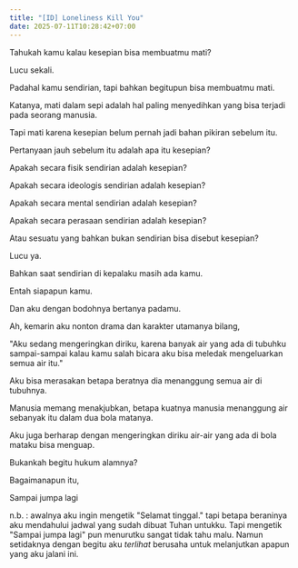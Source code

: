 ```yaml
---
title: "[ID] Loneliness Kill You"
date: 2025-07-11T10:28:42+07:00
---
```


Tahukah kamu kalau kesepian bisa membuatmu mati?

Lucu sekali.

Padahal kamu sendirian, tapi bahkan begitupun bisa membuatmu mati.

Katanya, mati dalam sepi adalah hal paling menyedihkan yang bisa terjadi pada seorang manusia.

Tapi mati karena kesepian belum pernah jadi bahan pikiran sebelum itu.

Pertanyaan jauh sebelum itu adalah apa itu kesepian?

Apakah secara fisik sendirian adalah kesepian?

Apakah secara ideologis sendirian adalah kesepian?

Apakah secara mental sendirian adalah kesepian?

Apakah secara perasaan sendirian adalah kesepian?

Atau sesuatu yang bahkan bukan sendirian bisa disebut kesepian?

Lucu ya.

Bahkan saat sendirian di kepalaku masih ada kamu.

Entah siapapun kamu.

Dan aku dengan bodohnya bertanya padamu.

Ah, kemarin aku nonton drama dan karakter utamanya bilang,

"Aku sedang mengeringkan diriku, karena banyak air yang ada di tubuhku sampai-sampai kalau kamu salah bicara aku bisa meledak mengeluarkan semua air itu."

Aku bisa merasakan betapa beratnya dia menanggung semua air di tubuhnya. 

Manusia memang menakjubkan, betapa kuatnya manusia menanggung air sebanyak itu dalam dua bola matanya.

Aku juga berharap dengan mengeringkan diriku air-air yang ada di bola mataku bisa menguap.

Bukankah begitu hukum alamnya?

Bagaimanapun itu,

Sampai jumpa lagi


n.b. : awalnya aku ingin mengetik "Selamat tinggal." tapi betapa beraninya aku mendahului jadwal yang sudah dibuat Tuhan untukku. Tapi mengetik "Sampai jumpa lagi" pun menurutku sangat tidak tahu malu. Namun setidaknya dengan begitu aku *terlihat* berusaha untuk melanjutkan apapun yang aku jalani ini.